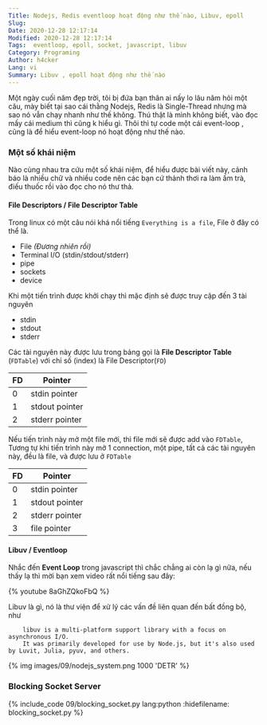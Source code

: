 ```yaml
---
Title: Nodejs, Redis eventloop hoạt động như thế nào, Libuv, epoll
Slug: 
Date: 2020-12-28 12:17:14
Modified: 2020-12-28 12:17:14
Tags:  eventloop, epoll, socket, javascript, libuv
Category: Programing
Author: h4cker
Lang: vi
Summary: Libuv , epoll hoạt động như thế nào
---
```


Một ngày cuối năm đẹp trời, tôi bị đứa bạn thân ai nấy lo lâu năm hỏi một câu, mày biết tại sao cái thằng Nodejs, Redis là Single-Thread nhưng mà sao nó vẫn chạy nhanh như thế không. Thú thật là mình không biết, vào đọc mấy cái medium thì cũng k hiểu gì. Thôi thì tự code một cái event-loop , cũng là để hiểu event-loop nó hoạt động như thế nào.


### Một số khái niệm

Nào cùng nhau tra cứu một số khái niệm, để hiểu được bài viết này, cảnh báo là nhiều chữ và nhiều code nên các bạn cứ thảnh thơi ra làm ấm trà, điếu thuốc rồi vào đọc cho nó thư thả.

#### File Descriptors / File Descriptor Table

Trong linux có một câu nói khá nổi tiếng `Everything is a file`, File ở đây có thể là.
    
+ File *(Đương nhiên rồi)*
+ Terminal I/O (stdin/stdout/stderr)
+ pipe
+ sockets
+ device

Khi một tiến trình được khởi chạy thì mặc định sẽ được truy cập đến 3 tài nguyên

+ stdin
+ stdout
+ stderr

Các tài nguyên này được lưu trong bảng gọi là **File Descriptor Table** (`FDTable`) với chỉ số (index) là File Descriptor(`FD`)

|FD    	|Pointer   	            |
|---	|---	                |
|   0   |   stdin pointer   	|
|   1   |   stdout pointer	    |
|   2   |   stderr pointer	    |

Nếu tiến trình này mở một file mới, thì file mới sẽ được add vào `FDTable`, Tương tự khi tiến trình này mở 1 connection, một pipe, tất cả các tài nguyên này, đều là file, và được lưu ở `FDTable`

|FD    	|Pointer   	            |
|---	|---	                |
|   0   |   stdin pointer   	|
|   1   |   stdout pointer	    |
|   2   |   stderr pointer	    |
|   3   |   file pointer	    |

#### Libuv / Eventloop

Nhắc đến **Event Loop** trong javascript thì chắc chẳng ai còn lạ gì nữa, nếu thấy lạ thì mời bạn xem video rất nổi tiếng sau đây:

{% youtube 8aGhZQkoFbQ %}


Libuv là gì, nó là thư viện để xử lý các vấn đề liên quan đến bất đồng bộ, như 

```
    libuv is a multi-platform support library with a focus on asynchronous I/O. 
    It was primarily developed for use by Node.js, but it's also used by Luvit, Julia, pyuv, and others.
```

{% img images/09/nodejs_system.png 1000 'DETR' %}


### Blocking Socket Server

{% include_code 09/blocking_socket.py lang:python :hidefilename: blocking_socket.py %}


